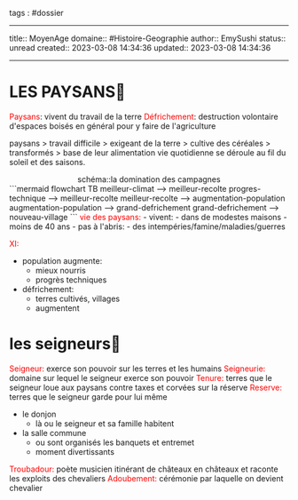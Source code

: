 
tags : #dossier


---

title:: MoyenAge
domaine:: #Histoire-Geographie 
author:: EmySushi
status:: unread
created:: 2023-03-08 14:34:36
updated:: 2023-03-08 14:34:36

---
# LES PAYSANS🌽 

<font color="#ff0000">Paysans</font>:  vivent du travail de la terre 
<font color="#ff0000">Défrichement</font>:  destruction volontaire d'espaces boisés en général pour y faire de l'agriculture

paysans  > travail difficile > exigeant de la terre > cultive des céréales > transformés > base de leur alimentation 
vie quotidienne se déroule au fil du soleil et des saisons.

<center>schéma::la domination des campagnes</center>
```mermaid
flowchart TB
meilleur-climat --> meilleur-recolte
progres-technique --> meilleur-recolte
meilleur-recolte --> augmentation-population
augmentation-population --> grand-defrichement
grand-defrichement --> nouveau-village
```
<font color="#ff0000">vie des paysans: </font>
- vivent:
	-  dans de modestes maisons
	- moins de 40 ans 
- pas à l'abris:
	- des intempéries/famine/maladies/guerres 

<font color="#ff0000">XI:</font>
- population augmente:
	- mieux nourris
	- progrès techniques 
- défrichement:
	- terres cultivés, villages
	- augmentent
 

# les seigneurs👑

<font color="#ff0000">Seigneur:</font> exerce son pouvoir sur les terres et les humains
<font color="#ff0000">Seigneurie:</font> domaine sur lequel le seigneur exerce son pouvoir 
<font color="#ff0000">Tenure:</font> terres que le seigneur loue aux paysans contre taxes et corvées sur la réserve
<font color="#ff0000">Reserve:</font> terres que le seigneur garde pour lui même

- le donjon 
	- là ou le seigneur et sa famille habitent
- la salle commune
	- ou sont organisés les banquets et entremet
	- moment divertissants

<font color="#ff0000">Troubadour:</font> poète musicien itinérant de châteaux en châteaux et raconte les exploits des chevaliers
<font color="#ff0000">Adoubement:</font> cérémonie par laquelle on devient chevalier
